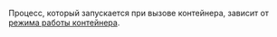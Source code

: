 Процесс, который запускается при вызове контейнера, зависит от [режима работы контейнера](../../serverless-containers/concepts/container.md#runtime).
